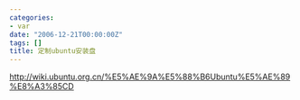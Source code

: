```yaml
---
categories:
- var
date: "2006-12-21T00:00:00Z"
tags: []
title: 定制ubuntu安装盘
---
```


<a href="http://wiki.ubuntu.org.cn/%E5%AE%9A%E5%88%B6Ubuntu%E5%AE%89%E8%A3%85CD">http://wiki.ubuntu.org.cn/%E5%AE%9A%E5%88%B6Ubuntu%E5%AE%89%E8%A3%85CD</a>
